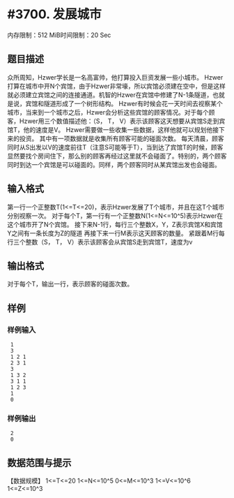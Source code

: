 # #3700. 发展城市

内存限制：512 MiB时间限制：20 Sec

## 题目描述

 众所周知，Hzwer学长是一名高富帅，他打算投入巨资发展一些小城市。
 Hzwer打算在城市中开N个宾馆，由于Hzwer非常壕，所以宾馆必须建在空中，但是这样就必须建立宾馆之间的连接通道。机智的Hzwer在宾馆中修建了N-1条隧道，也就是说，宾馆和隧道形成了一个树形结构。
 Hzwer有时候会花一天时间去视察某个城市，当来到一个城市之后，Hzwer会分析这些宾馆的顾客情况。对于每个顾客，Hzwer用三个数值描述他：（S， T， V）表示该顾客这天想要从宾馆S走到宾馆T，他的速度是V。
 Hzwer需要做一些收集一些数据，这样他就可以规划他接下来的投资。
 其中有一项数据就是收集所有顾客可能的碰面次数。
 每天清晨，顾客同时从S出发以V的速度前往T（注意S可能等于T），当到达了宾馆T的时候，顾客显然要找个房间住下，那么别的顾客再经过这里就不会碰面了。特别的，两个顾客同时到达一个宾馆是可以碰面的。同样，两个顾客同时从某宾馆出发也会碰面。

## 输入格式

 第一行一个正整数T(1<=T<=20)，表示Hzwer发展了T个城市，并且在这T个城市分别视察一次。
 对于每个T，第一行有一个正整数N(1<=N<=10^5)表示Hzwer在这个城市开了N个宾馆。
 接下来N-1行，每行三个整数X，Y，Z表示宾馆X和宾馆Y之间有一条长度为Z的隧道
 再接下来一行M表示这天顾客的数量。
 紧跟着M行每行三个整数（S， T， V）表示该顾客会从宾馆S走到宾馆T，速度为v

## 输出格式

 对于每个T，输出一行，表示顾客的碰面次数。

## 样例

### 样例输入

    
     1
     3
     1 2 1
     2 3 1
     3
     1 3 2
     3 1 1
     1 2 3
     1
     0
    
    

### 样例输出

    
     2
     0
    
    

## 数据范围与提示

【数据规模】
 1<=T<=20   1<=N<=10^5   0<=M<=10^3   1<=V<=10^6   1<=Z<=10^3
